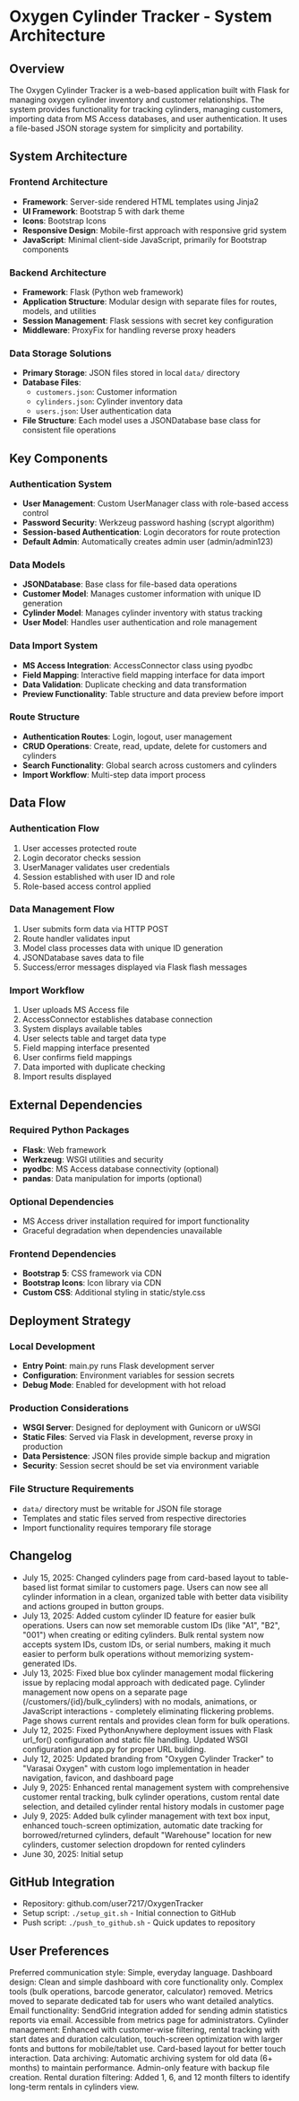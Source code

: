 # Oxygen Cylinder Tracker - System Architecture

## Overview

The Oxygen Cylinder Tracker is a web-based application built with Flask for managing oxygen cylinder inventory and customer relationships. The system provides functionality for tracking cylinders, managing customers, importing data from MS Access databases, and user authentication. It uses a file-based JSON storage system for simplicity and portability.

## System Architecture

### Frontend Architecture
- **Framework**: Server-side rendered HTML templates using Jinja2
- **UI Framework**: Bootstrap 5 with dark theme
- **Icons**: Bootstrap Icons
- **Responsive Design**: Mobile-first approach with responsive grid system
- **JavaScript**: Minimal client-side JavaScript, primarily for Bootstrap components

### Backend Architecture
- **Framework**: Flask (Python web framework)
- **Application Structure**: Modular design with separate files for routes, models, and utilities
- **Session Management**: Flask sessions with secret key configuration
- **Middleware**: ProxyFix for handling reverse proxy headers

### Data Storage Solutions
- **Primary Storage**: JSON files stored in local `data/` directory
- **Database Files**:
  - `customers.json`: Customer information
  - `cylinders.json`: Cylinder inventory data
  - `users.json`: User authentication data
- **File Structure**: Each model uses a JSONDatabase base class for consistent file operations

## Key Components

### Authentication System
- **User Management**: Custom UserManager class with role-based access control
- **Password Security**: Werkzeug password hashing (scrypt algorithm)
- **Session-based Authentication**: Login decorators for route protection
- **Default Admin**: Automatically creates admin user (admin/admin123)

### Data Models
- **JSONDatabase**: Base class for file-based data operations
- **Customer Model**: Manages customer information with unique ID generation
- **Cylinder Model**: Manages cylinder inventory with status tracking
- **User Model**: Handles user authentication and role management

### Data Import System
- **MS Access Integration**: AccessConnector class using pyodbc
- **Field Mapping**: Interactive field mapping interface for data import
- **Data Validation**: Duplicate checking and data transformation
- **Preview Functionality**: Table structure and data preview before import

### Route Structure
- **Authentication Routes**: Login, logout, user management
- **CRUD Operations**: Create, read, update, delete for customers and cylinders
- **Search Functionality**: Global search across customers and cylinders
- **Import Workflow**: Multi-step data import process

## Data Flow

### Authentication Flow
1. User accesses protected route
2. Login decorator checks session
3. UserManager validates user credentials
4. Session established with user ID and role
5. Role-based access control applied

### Data Management Flow
1. User submits form data via HTTP POST
2. Route handler validates input
3. Model class processes data with unique ID generation
4. JSONDatabase saves data to file
5. Success/error messages displayed via Flask flash messages

### Import Workflow
1. User uploads MS Access file
2. AccessConnector establishes database connection
3. System displays available tables
4. User selects table and target data type
5. Field mapping interface presented
6. User confirms field mappings
7. Data imported with duplicate checking
8. Import results displayed

## External Dependencies

### Required Python Packages
- **Flask**: Web framework
- **Werkzeug**: WSGI utilities and security
- **pyodbc**: MS Access database connectivity (optional)
- **pandas**: Data manipulation for imports (optional)

### Optional Dependencies
- MS Access driver installation required for import functionality
- Graceful degradation when dependencies unavailable

### Frontend Dependencies
- **Bootstrap 5**: CSS framework via CDN
- **Bootstrap Icons**: Icon library via CDN
- **Custom CSS**: Additional styling in static/style.css

## Deployment Strategy

### Local Development
- **Entry Point**: main.py runs Flask development server
- **Configuration**: Environment variables for session secrets
- **Debug Mode**: Enabled for development with hot reload

### Production Considerations
- **WSGI Server**: Designed for deployment with Gunicorn or uWSGI
- **Static Files**: Served via Flask in development, reverse proxy in production
- **Data Persistence**: JSON files provide simple backup and migration
- **Security**: Session secret should be set via environment variable

### File Structure Requirements
- `data/` directory must be writable for JSON file storage
- Templates and static files served from respective directories
- Import functionality requires temporary file storage

## Changelog
- July 15, 2025: Changed cylinders page from card-based layout to table-based list format similar to customers page. Users can now see all cylinder information in a clean, organized table with better data visibility and actions grouped in button groups.
- July 13, 2025: Added custom cylinder ID feature for easier bulk operations. Users can now set memorable custom IDs (like "A1", "B2", "001") when creating or editing cylinders. Bulk rental system now accepts system IDs, custom IDs, or serial numbers, making it much easier to perform bulk operations without memorizing system-generated IDs.
- July 13, 2025: Fixed blue box cylinder management modal flickering issue by replacing modal approach with dedicated page. Cylinder management now opens on a separate page (/customers/{id}/bulk_cylinders) with no modals, animations, or JavaScript interactions - completely eliminating flickering problems. Page shows current rentals and provides clean form for bulk operations.
- July 12, 2025: Fixed PythonAnywhere deployment issues with Flask url_for() configuration and static file handling. Updated WSGI configuration and app.py for proper URL building.
- July 12, 2025: Updated branding from "Oxygen Cylinder Tracker" to "Varasai Oxygen" with custom logo implementation in header navigation, favicon, and dashboard page
- July 9, 2025: Enhanced rental management system with comprehensive customer rental tracking, bulk cylinder operations, custom rental date selection, and detailed cylinder rental history modals in customer page
- July 9, 2025: Added bulk cylinder management with text box input, enhanced touch-screen optimization, automatic date tracking for borrowed/returned cylinders, default "Warehouse" location for new cylinders, customer selection dropdown for rented cylinders
- June 30, 2025: Initial setup

## GitHub Integration
- Repository: github.com/user7217/OxygenTracker
- Setup script: `./setup_git.sh` - Initial connection to GitHub
- Push script: `./push_to_github.sh` - Quick updates to repository

## User Preferences

Preferred communication style: Simple, everyday language.
Dashboard design: Clean and simple dashboard with core functionality only. Complex tools (bulk operations, barcode generator, calculator) removed. Metrics moved to separate dedicated tab for users who want detailed analytics.
Email functionality: SendGrid integration added for sending admin statistics reports via email. Accessible from metrics page for administrators.
Cylinder management: Enhanced with customer-wise filtering, rental tracking with start dates and duration calculation, touch-screen optimization with larger fonts and buttons for mobile/tablet use. Card-based layout for better touch interaction.
Data archiving: Automatic archiving system for old data (6+ months) to maintain performance. Admin-only feature with backup file creation.
Rental duration filtering: Added 1, 6, and 12 month filters to identify long-term rentals in cylinders view.